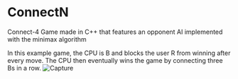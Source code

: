 # ConnectN
Connect-4 Game made in C++ that features an opponent AI implemented with the minimax algorithm

In this example game, the CPU is B and blocks the user R from winning after every move. The CPU then eventually
wins the game by connecting three Bs in a row.
![Capture](https://user-images.githubusercontent.com/93243326/140830199-c31626c0-b634-4fbd-816e-84fc01a0d777.PNG)
